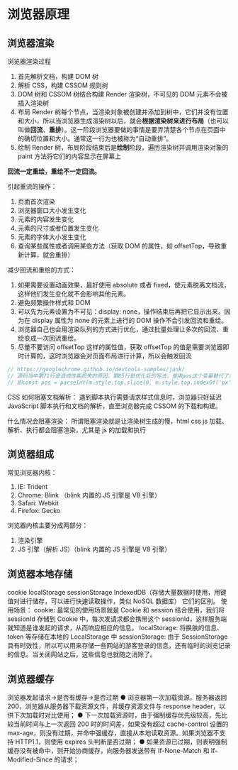 # 浏览器原理

## 浏览器渲染

浏览器渲染过程

1. 首先解析文档，构建 DOM 树
2. 解析 CSS，构建 CSSOM 规则树
3. DOM 树和 CSSOM 树结合构建 Render 渲染树，不可见的 DOM 元素不会被插入渲染树
4. 布局 Render 树每个节点，当渲染对象被创建并添加到树中，它们并没有位置和大小，所以当浏览器生成渲染树以后，就会**根据渲染树来进行布局**（也可以叫做**回流**、**重排**）。这一阶段浏览器要做的事情是要弄清楚各个节点在页面中的确切位置和大小。通常这一行为也被称为“自动重排”。
5. 绘制 Render 树，布局阶段结束后是**绘制**阶段，遍历渲染树并调用渲染对象的 paint 方法将它们的内容显示在屏幕上

**回流一定重绘，重绘不一定回流。**

引起重流的操作：

1. 页面首次渲染
2. 浏览器窗口大小发生变化
3. 元素的内容发生变化
4. 元素的尺寸或者位置发生变化
5. 元素的字体大小发生变化
6. 查询某些属性或者调用某些方法（获取 DOM 的属性，如 offsetTop，导致重新计算，就会重排）

减少回流和重绘的方式：

1. 如果需要设置动画效果，最好使用 absolute 或者 fixed，使元素脱离文档流，这样他们发生变化就不会影响其他元素。
2. 避免频繁操作样式和 DOM
3. 可以先为元素设置为不可见：display: none，操作结束后再把它显示出来。因为在 display 属性为 none 的元素上进行的 DOM 操作不会引发回流和重绘。
4. 浏览器自己也会用渲染队列的方式进行优化，通过批量处理让多次的回流、重绘变成一次回流重绘。
5. 尽量不要访问 offsetTop 这样的属性值，获取 offsetTop 的值是需要浏览器即时计算的，这时浏览器会对页面布局进行计算，所以会触发回流

```ts
// https://googlechrome.github.io/devtools-samples/jank/
// 源码当中第71行是造成性能损失的原因。第85行是优化后的写法，使用pos这个变量替代了对offsetTop的访问
// 即const pos = parseInt(m.style.top.slice(0, m.style.top.indexOf('px')))
```

CSS 如何阻塞文档解析：
遇到脚本执行需要请求样式信息时，浏览器只好延迟 JavaScript 脚本执行和文档的解析，直至浏览器完成 CSSOM 的下载和构建。

什么情况会阻塞渲染：
所谓阻塞渲染就是让渲染树生成的慢，html css js 加载、解析、执行都会阻塞渲染，尤其是 js 的加载和执行

## 浏览器组成

常见浏览器内核：

1. IE: Trident
2. Chrome: Blink （blink 内置的 JS 引擎是 V8 引擎）
3. Safari: Webkit
4. Firefox: Gecko

浏览器内核主要分成两部分：

1. 渲染引擎
2. JS 引擎（解析 JS）（blink 内置的 JS 引擎是 V8 引擎）

## 浏览器本地存储

cookie localStorage sessionStorage IndexedDB（存储大量数据时使用，⽤键值对进⾏储存，可以进⾏快速读取操作，类似 NoSQL 数据库）
它们的区别。
使用场景：
cookie:
最常见的使用场景就是 Cookie 和 session 结合使用，我们将 sessionId 存储到 Cookie 中，每次发请求都会携带这个 sessionId，这样服务端就知道是谁发起的请求，从而响应相应的信息。
localStorage:
将换肤的信息、token 等存储在本地的 LocalStorage 中
sessionStorage:
由于 SessionStorage 具有时效性，所以可以用来存储一些网站的游客登录的信息，还有临时的浏览记录的信息。当关闭网站之后，这些信息也就随之消除了。

## 浏览器缓存

浏览器发起请求->是否有缓存->是否过期
● 浏览器第一次加载资源，服务器返回 200，浏览器从服务器下载资源文件，并缓存资源文件与 response header，以供下次加载时对比使用；
● 下一次加载资源时，由于强制缓存优先级较高，先比较当前时间与上一次返回 200 时的时间差，如果没有超过 cache-control 设置的 max-age，则没有过期，并命中强缓存，直接从本地读取资源。如果浏览器不支持 HTTP1.1，则使用 expires 头判断是否过期；
● 如果资源已过期，则表明强制缓存没有被命中，则开始协商缓存，向服务器发送带有 If-None-Match 和 If-Modified-Since 的请求；
